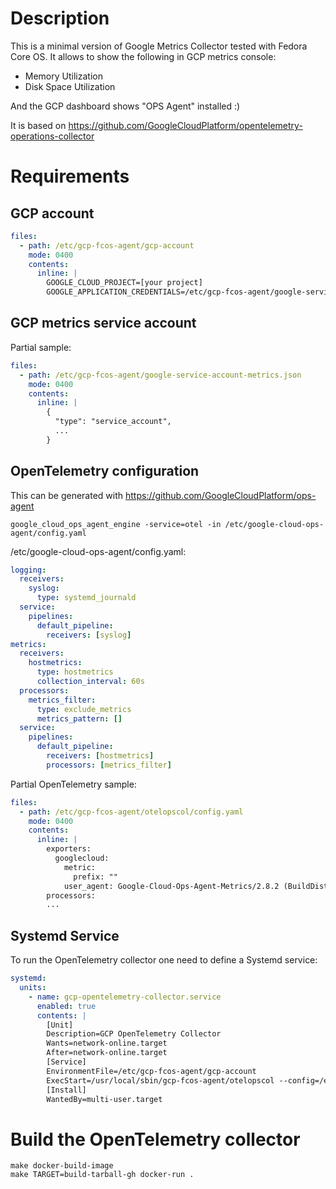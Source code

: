 # Description

This is a minimal version of Google Metrics Collector tested with Fedora Core OS. It allows to show the following in GCP metrics console:

- Memory Utilization
- Disk Space Utilization

And the GCP dashboard shows "OPS Agent" installed :)

It is based on https://github.com/GoogleCloudPlatform/opentelemetry-operations-collector

# Requirements

## GCP account 

```yaml
files:
  - path: /etc/gcp-fcos-agent/gcp-account
    mode: 0400
    contents:
      inline: |
        GOOGLE_CLOUD_PROJECT=[your project]
        GOOGLE_APPLICATION_CREDENTIALS=/etc/gcp-fcos-agent/google-service-account-metrics.json
```

## GCP metrics service account

Partial sample:
```yaml
files:
  - path: /etc/gcp-fcos-agent/google-service-account-metrics.json
    mode: 0400
    contents:
      inline: |
        {
          "type": "service_account",
          ...
        }
```

## OpenTelemetry configuration

This can be generated with https://github.com/GoogleCloudPlatform/ops-agent

```
google_cloud_ops_agent_engine -service=otel -in /etc/google-cloud-ops-agent/config.yaml
```

/etc/google-cloud-ops-agent/config.yaml:

```yaml
logging:
  receivers:
    syslog:
      type: systemd_journald
  service:
    pipelines:
      default_pipeline:
        receivers: [syslog]
metrics:
  receivers:
    hostmetrics:
      type: hostmetrics
      collection_interval: 60s
  processors:
    metrics_filter:
      type: exclude_metrics
      metrics_pattern: []
  service:
    pipelines:
      default_pipeline:
        receivers: [hostmetrics]
        processors: [metrics_filter]
```

Partial OpenTelemetry sample:

```yaml
files:
  - path: /etc/gcp-fcos-agent/otelopscol/config.yaml
    mode: 0400
    contents:
      inline: |
        exporters:
          googlecloud:
            metric:
              prefix: ""
            user_agent: Google-Cloud-Ops-Agent-Metrics/2.8.2 (BuildDistro=fc35;Platform=linux;ShortName=fedora;ShortVersion=35)
        processors:
        ...
```

## Systemd Service

To run the OpenTelemetry collector one need to define a Systemd service:

```yaml
systemd:
  units:
    - name: gcp-opentelemetry-collector.service
      enabled: true
      contents: |
        [Unit]
        Description=GCP OpenTelemetry Collector
        Wants=network-online.target
        After=network-online.target
        [Service]
        EnvironmentFile=/etc/gcp-fcos-agent/gcp-account
        ExecStart=/usr/local/sbin/gcp-fcos-agent/otelopscol --config=/etc/gcp-fcos-agent/otelopscol/config.yaml
        [Install]
        WantedBy=multi-user.target  
```

# Build the OpenTelemetry collector

```
make docker-build-image
make TARGET=build-tarball-gh docker-run .
```
